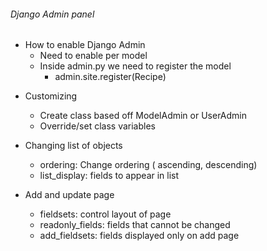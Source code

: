 ###### Django Admin panel

-   How to enable Django Admin
    -   Need to enable per model
    -   Inside admin.py we need to register the model
        -   admin.site.register(Recipe)

*   Customizing

    -   Create class based off ModelAdmin or UserAdmin
    -   Override/set class variables

*   Changing list of objects
    -   ordering: Change ordering ( ascending, descending)
    -   list_display: fields to appear in list
*   Add and update page
    -   fieldsets: control layout of page
    -   readonly_fields: fields that cannot be changed
    -   add_fieldsets: fields displayed only on add page
